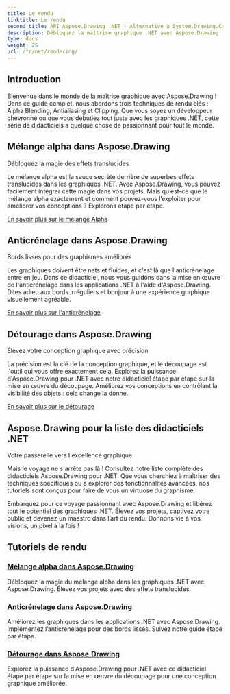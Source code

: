 ```yaml
---
title: Le rendu
linktitle: Le rendu
second_title: API Aspose.Drawing .NET - Alternative à System.Drawing.Common
description: Débloquez la maîtrise graphique .NET avec Aspose.Drawing ! Élevez vos projets avec le mélange alpha pour des effets translucides. Apprenez l'anticrénelage et le découpage pour des conceptions améliorées.
type: docs
weight: 25
url: /fr/net/rendering/
---
```

## Introduction

Bienvenue dans le monde de la maîtrise graphique avec Aspose.Drawing ! Dans ce guide complet, nous abordons trois techniques de rendu clés : Alpha Blending, Antialiasing et Clipping. Que vous soyez un développeur chevronné ou que vous débutiez tout juste avec les graphiques .NET, cette série de didacticiels a quelque chose de passionnant pour tout le monde.

## Mélange alpha dans Aspose.Drawing
Débloquez la magie des effets translucides

Le mélange alpha est la sauce secrète derrière de superbes effets translucides dans les graphiques .NET. Avec Aspose.Drawing, vous pouvez facilement intégrer cette magie dans vos projets. Mais qu’est-ce que le mélange alpha exactement et comment pouvez-vous l’exploiter pour améliorer vos conceptions ? Explorons étape par étape.

[En savoir plus sur le mélange Alpha](./alpha-blending/)

## Anticrénelage dans Aspose.Drawing
Bords lisses pour des graphismes améliorés

Les graphiques doivent être nets et fluides, et c'est là que l'anticrénelage entre en jeu. Dans ce didacticiel, nous vous guidons dans la mise en œuvre de l'anticrénelage dans les applications .NET à l'aide d'Aspose.Drawing. Dites adieu aux bords irréguliers et bonjour à une expérience graphique visuellement agréable.

[En savoir plus sur l'anticrénelage](./antialiasing/)

## Détourage dans Aspose.Drawing
Élevez votre conception graphique avec précision

La précision est la clé de la conception graphique, et le découpage est l'outil qui vous offre exactement cela. Explorez la puissance d'Aspose.Drawing pour .NET avec notre didacticiel étape par étape sur la mise en œuvre du découpage. Améliorez vos conceptions en contrôlant la visibilité des objets : cela change la donne.

[En savoir plus sur le détourage](./clipping/)

## Aspose.Drawing pour la liste des didacticiels .NET
Votre passerelle vers l'excellence graphique

Mais le voyage ne s'arrête pas là ! Consultez notre liste complète des didacticiels Aspose.Drawing pour .NET. Que vous cherchiez à maîtriser des techniques spécifiques ou à explorer des fonctionnalités avancées, nos tutoriels sont conçus pour faire de vous un virtuose du graphisme.

Embarquez pour ce voyage passionnant avec Aspose.Drawing et libérez tout le potentiel des graphiques .NET. Élevez vos projets, captivez votre public et devenez un maestro dans l’art du rendu. Donnons vie à vos visions, un pixel à la fois !
## Tutoriels de rendu
### [Mélange alpha dans Aspose.Drawing](./alpha-blending/)
Débloquez la magie du mélange alpha dans les graphiques .NET avec Aspose.Drawing. Élevez vos projets avec des effets translucides.
### [Anticrénelage dans Aspose.Drawing](./antialiasing/)
Améliorez les graphiques dans les applications .NET avec Aspose.Drawing. Implémentez l’anticrénelage pour des bords lisses. Suivez notre guide étape par étape.
### [Détourage dans Aspose.Drawing](./clipping/)
Explorez la puissance d'Aspose.Drawing pour .NET avec ce didacticiel étape par étape sur la mise en œuvre du découpage pour une conception graphique améliorée.